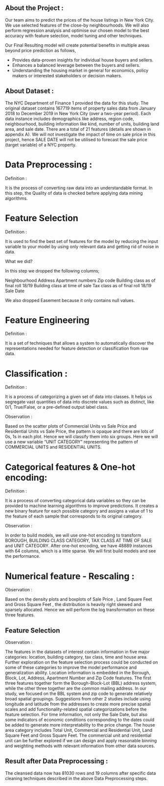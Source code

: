 ## About the Project : 

Our team aims to predict the prices of the house listings in New York City. 
We use selected features of the close-by neighbourhoods. We will also perform regression analysis and optimise our chosen model to the best accuracy with feature selection, model tuning and other techniques. 

Our Final Resulting model will create potential benefits in multiple areas beyond price prediction as follows,

- Provides data-proven insights for individual house buyers and sellers.
- Enhances a balanced leverage between the buyers and sellers.
- Understanding the housing market in general for economics, policy makers or interested stakeholders or decision makers.

## About Dataset :

The NYC Department of Finance 1 provided the data for this study. 
The original dataset contains 167719 items of property sales data from January 2018 to December 2019 in New York City (over a two-year period). 
Each data instance includes demographics like address, region code, neighbourhood, building information like kind, number of units, building land area, and sale date. 
There are a total of 21 features (details are shown in appendix A). 
We will not investigate the impact of time on sale price in this project, hence SALE DATE will not be utilised to forecast the sale price (target variable) of a NYC property. 


# Data Preprocessing :

Definition : 

It is the process of converting raw data into an understandable format. In this step, the Quality of data is checked before applying data mining algorithms.

# Feature Selection 

Definition : 

It is used to find the best set of features for the model by reducing the input variable to your model by using only relevant data and getting rid of noise in data.

What we did? 

In this step we dropped the following columns;

Neighbourhood 
Address
Apartment numbers
Zip code
Building class as of final roll 18/19
Building class at time of sale
Tax class as of final roll 18/19
Sale Date

We also dropped Easement because it only contains null values.

# Feature Engineering

Definition : 

It is a set of techniques that allows a system to automatically discover the representations needed for feature detection or classification from raw data.

# Classification :

Definition : 

It is a process of categorizing a given set of data into classes. It helps us segregate vast quantities of data into discrete values such as distinct, like 0/1, True/False, or a pre-defined output label class.

Observation :

Based on the scatter plots of Commercial Units vs Sale Price and Residential Units vs Sale
Price, the pattern is opaque and there are lots of 0s, 1s in each plot. Hence we will classify them into six
groups. Here we will use a new variable “UNIT CATEGORY” representing the pattern of COMMERCIAL UNITS and RESIDENTIAL UNITS.

# Categorical features & One-hot encoding: 

Definition :

It is a process of converting categorical data variables so they can be provided to machine learning algorithms to improve predictions.
It creates a new binary feature for each possible category and assigns a value of 1 to the feature of each sample that corresponds to its original category.

Observation :

In order to build models, we will use one-hot encoding to transform BOROUGH, BUILDING CLASS CATEGORY, TAX CLASS AT TIME OF SALE and UNIT CATEGORY.
After one-hot encoding, we have 48889 instances with 64 columns, which is a little sparse. We will first
build models and see the performance.

# Numerical feature - Rescaling : 

Observation :

Based on the density plots and boxplots of Sale Price , Land Square Feet and
Gross Square Feet , the distribution is heavily right skewed and sparsely allocated. Hence we will perform
the log transformation on these three features.

## Feature Selection


Observation :

The features in the datasets of interest contain information in five major categories: location, building category, tax class, time and house area. 
Further exploration on the feature selection process could be conducted on some of these categories to improve the model performance and generalization
ability. Location information is embedded in the Borough, Block, Lot, Address, Apartment Number and Zip Code features. The first three features together form the Borough-Block-Lot (BBL) address system,
while the other three together are the common mailing address. In our study, we focused on the BBL system and zip code to generate relatively broad spatial groupings. Suggestions from other 2 studies
include using longitude and latitude from the addresses to create more precise spatial scales and add functionality-related spatial categorizations before the feature selection. For time information, not only
the Sale Date, but also some indicators of economic conditions corresponding to the dates could be added to generate more interpretability to the price change. The house area category includes Total
Unit, Commercial and Residential Unit, Land Square Feet and Gross Square Feet. The commercial unit and residential unit can be further explored if we can design and apply reasonable binning and
weighting methods with relevant information from other data sources.

## Result after Data Preprocessing : 

The cleansed data now has 81030 rows and 19 columns after specific data cleaning techniques described in the above Data Preprocessing steps.


